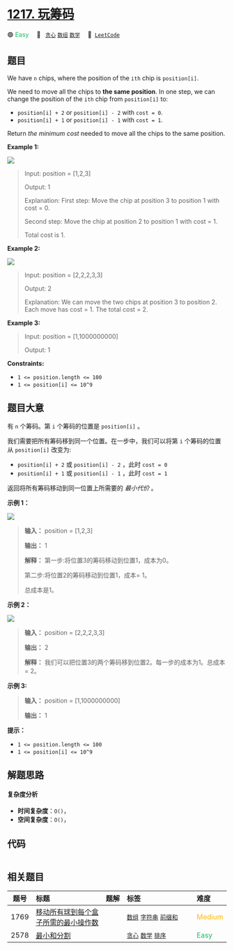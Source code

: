 # [1217. 玩筹码](https://leetcode.com/problems/minimum-cost-to-move-chips-to-the-same-position)

🟢 <font color=#15bd66>Easy</font>&emsp; 🔖&ensp; [`贪心`](/outline/tag/greedy.md) [`数组`](/outline/tag/array.md) [`数学`](/outline/tag/math.md)&emsp; 🔗&ensp;[`LeetCode`](https://leetcode.com/problems/minimum-cost-to-move-chips-to-the-same-position)

## 题目

We have `n` chips, where the position of the `ith` chip is `position[i]`.

We need to move all the chips to **the same position**. In one step, we can
change the position of the `ith` chip from `position[i]` to:

  * `position[i] + 2` or `position[i] - 2` with `cost = 0`.
  * `position[i] + 1` or `position[i] - 1` with `cost = 1`.

Return _the minimum cost_ needed to move all the chips to the same position.



**Example 1:**

![](https://assets.leetcode.com/uploads/2020/08/15/chips_e1.jpg)

> Input: position = [1,2,3]
> 
> Output: 1
> 
> Explanation: First step: Move the chip at position 3 to position 1 with cost = 0.
> 
> Second step: Move the chip at position 2 to position 1 with cost = 1.
> 
> Total cost is 1.

**Example 2:**

![](https://assets.leetcode.com/uploads/2020/08/15/chip_e2.jpg)

> Input: position = [2,2,2,3,3]
> 
> Output: 2
> 
> Explanation: We can move the two chips at position  3 to position 2. Each move has cost = 1. The total cost = 2.

**Example 3:**

> Input: position = [1,1000000000]
> 
> Output: 1

**Constraints:**

  * `1 <= position.length <= 100`
  * `1 <= position[i] <= 10^9`


## 题目大意

有 `n` 个筹码。第 `i` 个筹码的位置是 `position[i]` 。

我们需要把所有筹码移到同一个位置。在一步中，我们可以将第 `i` 个筹码的位置从 `position[i]` 改变为:

  * `position[i] + 2` 或 `position[i] - 2` ，此时 `cost = 0`
  * `position[i] + 1` 或 `position[i] - 1` ，此时 `cost = 1`

返回将所有筹码移动到同一位置上所需要的 _最小代价_ 。



**示例 1：**

![](https://assets.leetcode.com/uploads/2020/08/15/chips_e1.jpg)

> 
> 
> 
> 
> 
> **输入：** position = [1,2,3]
> 
> **输出：** 1
> 
> **解释：** 第一步:将位置3的筹码移动到位置1，成本为0。
> 
> 第二步:将位置2的筹码移动到位置1，成本= 1。
> 
> 总成本是1。
> 
> 

**示例 2：**

![](https://assets.leetcode.com/uploads/2020/08/15/chip_e2.jpg)

> 
> 
> 
> 
> 
> **输入：** position = [2,2,2,3,3]
> 
> **输出：** 2
> 
> **解释：** 我们可以把位置3的两个筹码移到位置2。每一步的成本为1。总成本= 2。
> 
> 

**示例 3:**

> 
> 
> 
> 
> 
> **输入：** position = [1,1000000000]
> 
> **输出：** 1
> 
> 



**提示：**

  * `1 <= position.length <= 100`
  * `1 <= position[i] <= 10^9`


## 解题思路

#### 复杂度分析

- **时间复杂度**：`O()`，
- **空间复杂度**：`O()`，

## 代码

```javascript

```

## 相关题目

<!-- prettier-ignore -->
| 题号 | 标题 | 题解 | 标签 | 难度 |
| :------: | :------ | :------: | :------ | :------ |
| 1769 | [移动所有球到每个盒子所需的最小操作数](https://leetcode.com/problems/minimum-number-of-operations-to-move-all-balls-to-each-box) |  |  [`数组`](/outline/tag/array.md) [`字符串`](/outline/tag/string.md) [`前缀和`](/outline/tag/prefix-sum.md) | <font color=#ffb800>Medium</font> |
| 2578 | [最小和分割](https://leetcode.com/problems/split-with-minimum-sum) |  |  [`贪心`](/outline/tag/greedy.md) [`数学`](/outline/tag/math.md) [`排序`](/outline/tag/sorting.md) | <font color=#15bd66>Easy</font> |

<style>
.blue {
    background-color: #096dd9;
    padding: 0.25rem 0.5rem;
    margin: 0;
    font-size: 0.85em;
    border-radius: 3px;
    color: white;
    font-weight: 500;
}
table th:first-of-type { width: 10%; }
table th:nth-of-type(2) { width: 35%; }
table th:nth-of-type(3) { width: 10%; }
table th:nth-of-type(4) { width: 35%; }
table th:nth-of-type(5) { width: 10%; }
</style>
